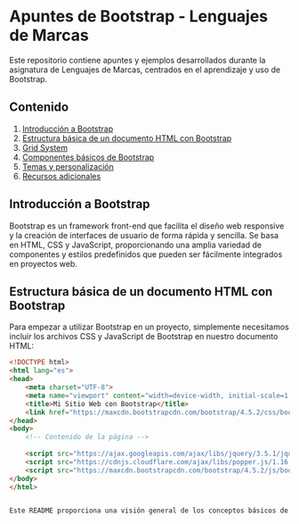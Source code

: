 # Apuntes de Bootstrap - Lenguajes de Marcas

Este repositorio contiene apuntes y ejemplos desarrollados durante la asignatura de Lenguajes de Marcas, centrados en el aprendizaje y uso de Bootstrap.

## Contenido

1. [Introducción a Bootstrap](#introducción-a-bootstrap)
2. [Estructura básica de un documento HTML con Bootstrap](#estructura-básica-de-un-documento-html-con-bootstrap)
3. [Grid System](#grid-system)
4. [Componentes básicos de Bootstrap](#componentes-básicos-de-bootstrap)
5. [Temas y personalización](#temas-y-personalización)
6. [Recursos adicionales](#recursos-adicionales)

## Introducción a Bootstrap

Bootstrap es un framework front-end que facilita el diseño web responsive y la creación de interfaces de usuario de forma rápida y sencilla. Se basa en HTML, CSS y JavaScript, proporcionando una amplia variedad de componentes y estilos predefinidos que pueden ser fácilmente integrados en proyectos web.

## Estructura básica de un documento HTML con Bootstrap

Para empezar a utilizar Bootstrap en un proyecto, simplemente necesitamos incluir los archivos CSS y JavaScript de Bootstrap en nuestro documento HTML:

```html
<!DOCTYPE html>
<html lang="es">
<head>
    <meta charset="UTF-8">
    <meta name="viewport" content="width=device-width, initial-scale=1.0">
    <title>Mi Sitio Web con Bootstrap</title>
    <link href="https://maxcdn.bootstrapcdn.com/bootstrap/4.5.2/css/bootstrap.min.css" rel="stylesheet">
</head>
<body>
    <!-- Contenido de la página -->
    
    <script src="https://ajax.googleapis.com/ajax/libs/jquery/3.5.1/jquery.min.js"></script>
    <script src="https://cdnjs.cloudflare.com/ajax/libs/popper.js/1.16.0/umd/popper.min.js"></script>
    <script src="https://maxcdn.bootstrapcdn.com/bootstrap/4.5.2/js/bootstrap.min.js"></script>
</body>
</html>


Este README proporciona una visión general de los conceptos básicos de Bootstrap y cómo se pueden aplicar en proyectos web. Se puede expandir con ejemplos específicos, enlaces a recursos adicionales, y cualquier otra información relevante para los estudiantes que estén aprendiendo Bootstrap en la asignatura de Lenguajes de Marcas.
